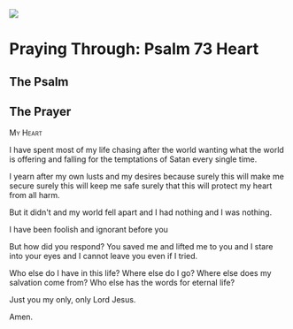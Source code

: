 <img class="intro-right" src="/images/art-paris-psalter.jpg">

# Praying Through: Psalm 73 Heart

## The Psalm

## The Prayer

<div style="font-variant: small-caps;">
My Heart
</div>


I have spent most of my life
  chasing after the world
  wanting what the world is offering
  and falling for the temptations of Satan
  every single time.

I yearn after my own lusts
  and my desires
  because surely this will make me secure
  surely this will keep me safe
  surely that this will protect my heart from all harm.

But it didn't
  and my world fell apart
  and I had nothing
  and I was nothing.

I have been foolish and ignorant before you

But how did you respond?
  You saved me
  and lifted me to you
  and I stare into your eyes
  and I cannot leave you
  even if I tried.

Who else do I have in this life?
  Where else do I go?
  Where else does my salvation come from?
  Who else has the words for eternal life?

Just you
  my only, only Lord Jesus.

Amen.
